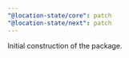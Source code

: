 ```yaml
---
"@location-state/core": patch
"@location-state/next": patch
---
```


Initial construction of the package.
